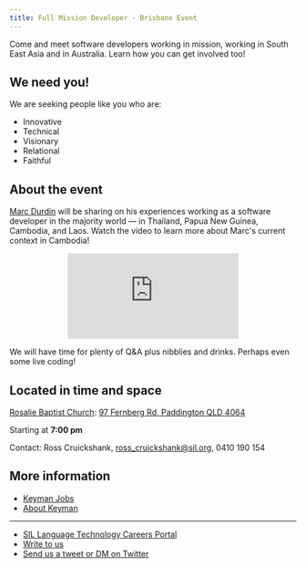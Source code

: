 ```yaml
---
title: Full Mission Developer - Brisbane Event
---
```


Come and meet software developers working in mission, working in South East Asia
and in Australia. Learn how you can get involved too!

## We need you!

We are seeking people like you who are:

  * Innovative
  * Technical
  * Visionary
  * Relational
  * Faithful

## About the event

[Marc Durdin](/about/developers/) will be sharing on his experiences working as
a software developer in the majority world — in Thailand, Papua New Guinea,
Cambodia, and Laos. Watch the video to learn more about Marc's current context
in Cambodia!

<style>
  p.video {
    text-align: center;
  }

  @media all and (max-width: 1023px) {
    p.video#video-mobile {
      display: block;
    }

    p.video#video-desktop {
      display: none;
    }
  }

  @media all and (min-width: 1024px) {
    p.video#video-mobile {
      display: none;
    }

    p.video#video-desktop {
      display: block;
    }
  }
</style>

<p class='video' id='video-desktop'>
<iframe width="800" height="450" src="https://www.youtube.com/embed/UZ_lKqRlEBE?cc_lang_pref=en&si=i64xOskmlE-S98fZ" title="YouTube video player" frameborder="0" allow="accelerometer; autoplay; clipboard-write; encrypted-media; gyroscope; picture-in-picture; web-share" referrerpolicy="strict-origin-when-cross-origin" allowfullscreen></iframe>
</p>

<p class='video' id='video-mobile'>
<iframe src="https://www.youtube.com/embed/55HeegSJcVA?si=i64xOskmlE-S98fZ" title="YouTube video player" frameborder="0" allow="accelerometer; autoplay; clipboard-write; encrypted-media; gyroscope; picture-in-picture; web-share" referrerpolicy="strict-origin-when-cross-origin" allowfullscreen></iframe>
</p>

We will have time for plenty of Q&A plus nibblies and drinks. Perhaps even some live coding!

## Located in time and space

[Rosalie Baptist Church](https://www.rosaliechurch.com.au/): [97 Fernberg Rd, Paddington QLD 4064](https://maps.app.goo.gl/2xKQ2uaey35tPMKZA)

Starting at **7:00 pm**

Contact: Ross Cruickshank, [ross_cruickshank@sil.org](mailto:ross_cruickshank@sil.org), 0410 190 154

## More information

* [Keyman Jobs](/jobs)
* [About Keyman](/)

---

* [SIL Language Technology Careers Portal](https://careers.sil.org/jobs/dept/LangTech)
* [Write to us](https://software.sil.org/about/contact/)
* [Send us a tweet or DM on Twitter](https://x.com/keyman)
